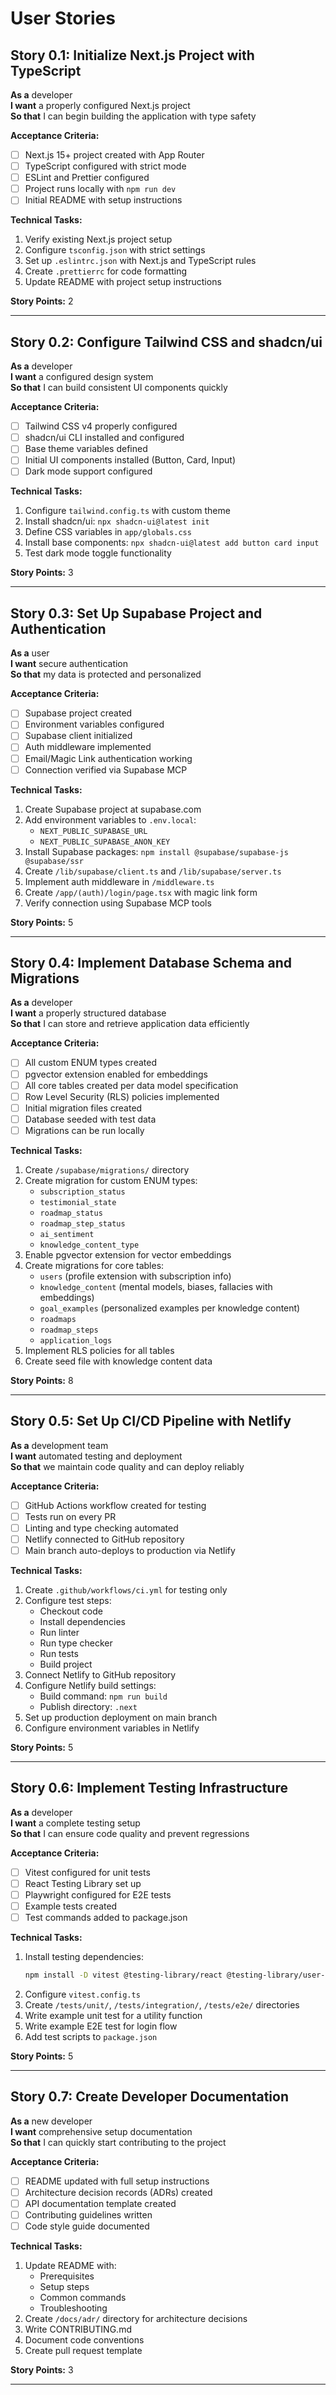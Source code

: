 # User Stories

## Story 0.1: Initialize Next.js Project with TypeScript
**As a** developer  
**I want** a properly configured Next.js project  
**So that** I can begin building the application with type safety

**Acceptance Criteria:**
- [ ] Next.js 15+ project created with App Router
- [ ] TypeScript configured with strict mode
- [ ] ESLint and Prettier configured
- [ ] Project runs locally with `npm run dev`
- [ ] Initial README with setup instructions

**Technical Tasks:**
1. Verify existing Next.js project setup
2. Configure `tsconfig.json` with strict settings
3. Set up `.eslintrc.json` with Next.js and TypeScript rules
4. Create `.prettierrc` for code formatting
5. Update README with project setup instructions

**Story Points:** 2

---

## Story 0.2: Configure Tailwind CSS and shadcn/ui
**As a** developer  
**I want** a configured design system  
**So that** I can build consistent UI components quickly

**Acceptance Criteria:**
- [ ] Tailwind CSS v4 properly configured
- [ ] shadcn/ui CLI installed and configured
- [ ] Base theme variables defined
- [ ] Initial UI components installed (Button, Card, Input)
- [ ] Dark mode support configured

**Technical Tasks:**
1. Configure `tailwind.config.ts` with custom theme
2. Install shadcn/ui: `npx shadcn-ui@latest init`
3. Define CSS variables in `app/globals.css`
4. Install base components: `npx shadcn-ui@latest add button card input`
5. Test dark mode toggle functionality

**Story Points:** 3

---

## Story 0.3: Set Up Supabase Project and Authentication
**As a** user  
**I want** secure authentication  
**So that** my data is protected and personalized

**Acceptance Criteria:**
- [ ] Supabase project created
- [ ] Environment variables configured
- [ ] Supabase client initialized
- [ ] Auth middleware implemented
- [ ] Email/Magic Link authentication working
- [ ] Connection verified via Supabase MCP

**Technical Tasks:**
1. Create Supabase project at supabase.com
2. Add environment variables to `.env.local`:
   - `NEXT_PUBLIC_SUPABASE_URL`
   - `NEXT_PUBLIC_SUPABASE_ANON_KEY`
3. Install Supabase packages: `npm install @supabase/supabase-js @supabase/ssr`
4. Create `/lib/supabase/client.ts` and `/lib/supabase/server.ts`
5. Implement auth middleware in `/middleware.ts`
6. Create `/app/(auth)/login/page.tsx` with magic link form
7. Verify connection using Supabase MCP tools

**Story Points:** 5

---

## Story 0.4: Implement Database Schema and Migrations
**As a** developer  
**I want** a properly structured database  
**So that** I can store and retrieve application data efficiently

**Acceptance Criteria:**
- [ ] All custom ENUM types created
- [ ] pgvector extension enabled for embeddings
- [ ] All core tables created per data model specification
- [ ] Row Level Security (RLS) policies implemented
- [ ] Initial migration files created
- [ ] Database seeded with test data
- [ ] Migrations can be run locally

**Technical Tasks:**
1. Create `/supabase/migrations/` directory
2. Create migration for custom ENUM types:
   - `subscription_status`
   - `testimonial_state`
   - `roadmap_status`
   - `roadmap_step_status`
   - `ai_sentiment`
   - `knowledge_content_type`
3. Enable pgvector extension for vector embeddings
4. Create migrations for core tables:
   - `users` (profile extension with subscription info)
   - `knowledge_content` (mental models, biases, fallacies with embeddings)
   - `goal_examples` (personalized examples per knowledge content)
   - `roadmaps`
   - `roadmap_steps`
   - `application_logs`
5. Implement RLS policies for all tables
6. Create seed file with knowledge content data

**Story Points:** 8

---

## Story 0.5: Set Up CI/CD Pipeline with Netlify
**As a** development team  
**I want** automated testing and deployment  
**So that** we maintain code quality and can deploy reliably

**Acceptance Criteria:**
- [ ] GitHub Actions workflow created for testing
- [ ] Tests run on every PR
- [ ] Linting and type checking automated
- [ ] Netlify connected to GitHub repository
- [ ] Main branch auto-deploys to production via Netlify

**Technical Tasks:**
1. Create `.github/workflows/ci.yml` for testing only
2. Configure test steps:
   - Checkout code
   - Install dependencies
   - Run linter
   - Run type checker
   - Run tests
   - Build project
3. Connect Netlify to GitHub repository
4. Configure Netlify build settings:
   - Build command: `npm run build`
   - Publish directory: `.next`
5. Set up production deployment on main branch
6. Configure environment variables in Netlify

**Story Points:** 5

---

## Story 0.6: Implement Testing Infrastructure
**As a** developer  
**I want** a complete testing setup  
**So that** I can ensure code quality and prevent regressions

**Acceptance Criteria:**
- [ ] Vitest configured for unit tests
- [ ] React Testing Library set up
- [ ] Playwright configured for E2E tests
- [ ] Example tests created
- [ ] Test commands added to package.json

**Technical Tasks:**
1. Install testing dependencies:
   ```bash
   npm install -D vitest @testing-library/react @testing-library/user-event @vitejs/plugin-react playwright
   ```
2. Configure `vitest.config.ts`
3. Create `/tests/unit/`, `/tests/integration/`, `/tests/e2e/` directories
4. Write example unit test for a utility function
5. Write example E2E test for login flow
6. Add test scripts to `package.json`

**Story Points:** 5

---

## Story 0.7: Create Developer Documentation
**As a** new developer  
**I want** comprehensive setup documentation  
**So that** I can quickly start contributing to the project

**Acceptance Criteria:**
- [ ] README updated with full setup instructions
- [ ] Architecture decision records (ADRs) created
- [ ] API documentation template created
- [ ] Contributing guidelines written
- [ ] Code style guide documented

**Technical Tasks:**
1. Update README with:
   - Prerequisites
   - Setup steps
   - Common commands
   - Troubleshooting
2. Create `/docs/adr/` directory for architecture decisions
3. Write CONTRIBUTING.md
4. Document code conventions
5. Create pull request template

**Story Points:** 3

---
